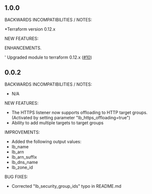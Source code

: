 ## 1.0.0

BACKWARDS INCOMPATIBILITIES / NOTES:

*Terraform version 0.12.x

NEW FEATURES:

ENHANCEMENTS.

' Upgraded module to terraform 0.12.x ([#10](https://github.com/zoitech/terraform-aws-saml/issues/10))

## 0.0.2

BACKWARDS INCOMPATIBILITIES / NOTES:

* N/A

NEW FEATURES:

* The HTTPS listener now supports offloading to HTTP target groups.
(Activated by setting parameter "lb_https_offloading=true")
* Ability to add multiple targets to target groups

IMPROVEMENTS:

* Added the following output values:  
 * lb_name
 * lb_arn
 * lb_arn_suffix
 * lb_dns_name
 * lb_zone_id

BUG FIXES:

* Corrected "lb_security_group_ids" typo in README.md
